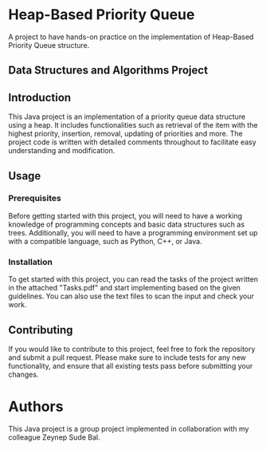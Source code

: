 # Heap-Based Priority Queue
A project to have hands-on practice on the implementation of Heap-Based Priority Queue structure.

## Data Structures and Algorithms Project
## Introduction

This Java project is an implementation of a priority queue data structure using a heap. It includes functionalities such as retrieval of the item with the highest priority, insertion, removal, updating of priorities and more. The project code is written with detailed comments throughout to facilitate easy understanding and modification.

## Usage

### Prerequisites

Before getting started with this project, you will need to have a working knowledge of programming concepts and basic data structures such as trees. Additionally, you will need to have a programming environment set up with a compatible language, such as Python, C++, or Java.

### Installation

To get started with this project, you can read the tasks of the project written in the attached "Tasks.pdf" and start implementing based on the given guidelines. You can also use the text files to scan the input and check your work. 

## Contributing

If you would like to contribute to this project, feel free to fork the repository and submit a pull request. Please make sure to include tests for any new functionality, and ensure that all existing tests pass before submitting your changes.

# Authors

This Java project is a group project implemented in collaboration with my colleague Zeynep Sude Bal.

